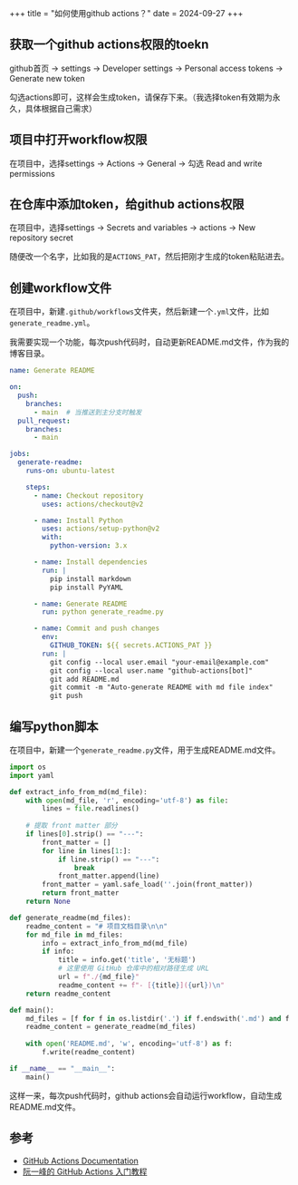 +++
title = "如何使用github actions？"
date = 2024-09-27
+++

## 获取一个github actions权限的toekn
github首页 -> settings -> Developer settings -> Personal access tokens -> Generate new token

勾选actions即可，这样会生成token，请保存下来。（我选择token有效期为永久，具体根据自己需求）

## 项目中打开workflow权限
在项目中，选择settings -> Actions -> General -> 勾选 Read and write permissions

## 在仓库中添加token，给github actions权限
在项目中，选择settings -> Secrets and variables -> actions -> New repository secret

随便改一个名字，比如我的是`ACTIONS_PAT`，然后把刚才生成的token粘贴进去。

## 创建workflow文件
在项目中，新建`.github/workflows`文件夹，然后新建一个`.yml`文件，比如`generate_readme.yml`。


我需要实现一个功能，每次push代码时，自动更新README.md文件，作为我的博客目录。

```yml
name: Generate README

on:
  push:
    branches:
      - main  # 当推送到主分支时触发
  pull_request:
    branches:
      - main

jobs:
  generate-readme:
    runs-on: ubuntu-latest

    steps:
      - name: Checkout repository
        uses: actions/checkout@v2

      - name: Install Python
        uses: actions/setup-python@v2
        with:
          python-version: 3.x

      - name: Install dependencies
        run: |
          pip install markdown
          pip install PyYAML

      - name: Generate README
        run: python generate_readme.py

      - name: Commit and push changes
        env:
          GITHUB_TOKEN: ${{ secrets.ACTIONS_PAT }}
        run: |
          git config --local user.email "your-email@example.com"
          git config --local user.name "github-actions[bot]"
          git add README.md
          git commit -m "Auto-generate README with md file index"
          git push
```

## 编写python脚本
在项目中，新建一个`generate_readme.py`文件，用于生成README.md文件。

```python
import os
import yaml

def extract_info_from_md(md_file):
    with open(md_file, 'r', encoding='utf-8') as file:
        lines = file.readlines()
    
    # 提取 front matter 部分
    if lines[0].strip() == "---":
        front_matter = []
        for line in lines[1:]:
            if line.strip() == "---":
                break
            front_matter.append(line)
        front_matter = yaml.safe_load(''.join(front_matter))
        return front_matter
    return None

def generate_readme(md_files):
    readme_content = "# 项目文档目录\n\n"
    for md_file in md_files:
        info = extract_info_from_md(md_file)
        if info:
            title = info.get('title', '无标题')
            # 这里使用 GitHub 仓库中的相对路径生成 URL
            url = f"./{md_file}"
            readme_content += f"- [{title}]({url})\n"
    return readme_content

def main():
    md_files = [f for f in os.listdir('.') if f.endswith('.md') and f != 'README.md']
    readme_content = generate_readme(md_files)
    
    with open('README.md', 'w', encoding='utf-8') as f:
        f.write(readme_content)

if __name__ == "__main__":
    main()
```

这样一来，每次push代码时，github actions会自动运行workflow，自动生成README.md文件。

## 参考
- [GitHub Actions Documentation](https://docs.github.com/en/actions)
- [阮一峰的 GitHub Actions 入门教程](https://www.ruanyifeng.com/blog/2019/09/getting-started-with-github-actions.html)